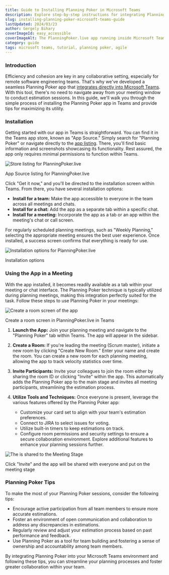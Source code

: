 ```yaml
---
title: Guide to Installing Planning Poker in Microsoft Teams
description: Explore step-by-step instructions for integrating Planning Poker into Microsoft Teams. Enhance your team's estimation process with this comprehensive installation guide.
slug: installing-planning-poker-microsoft-teams-guide
lastUpdated: 2024/03/23
author: Gergely Bihary
coverImageId: easy_accessible
coverImageAlt: The PlanningPoker.live app running inside Microsoft Teams
category: guide
tags: microsoft teams, tutorial, planning poker, agile
---
```


### Introduction
Efficiency and cohesion are key in any collaborative setting, especially for remote software engineering teams. That's why we've developed a seamless Planning Poker app that [integrates directly into Microsoft Teams](https://planningpoker.live/integrations/teams). With this tool, there's no need to navigate away from your meeting window to conduct estimation sessions. In this guide, we'll walk you through the simple process of installing the Planning Poker app in Teams and provide tips for maximizing its utility.

### Installation
Getting started with our app in Teams is straightforward. You can find it in the Teams app store, known as "App Source." Simply search for "Planning Poker" or navigate directly to the [app listing](https://appsource.microsoft.com/en-us/product/office/WA200005858?tab=Overview). There, you'll find basic information and screenshots showcasing its functionality. Rest assured, the app only requires minimal permissions to function within Teams.

<div class="image-container">
    <img alt="Store listing for PlanningPoker.live" src="https://res.cloudinary.com/dtvhnllmc/image/upload/c_scale,f_auto,w_1000,q_70/v1711188812/teams-store-listing.png">
    <p>App Source listing for PlanningPoker.live</p>
</div>

Click "Get it now," and you'll be directed to the installation screen within Teams. From there, you have several installation options:

- **Install for a team:** Make the app accessible to everyone in the team across all meetings and chats.
- **Install for a chat:** Add the app as a separate tab within a specific chat.
- **Install for a meeting:** Incorporate the app as a tab or an app within the meeting's chat or call screen.

For regularly scheduled planning meetings, such as "Weekly Planning," selecting the appropriate meeting ensures the best user experience. Once installed, a success screen confirms that everything is ready for use.

<div class="image-container">
    <img alt="Installation options for PlanningPoker.live" src="https://res.cloudinary.com/dtvhnllmc/image/upload/c_scale,f_auto,w_950/v1711188812/teams-install-options.png">
    <p>Installation options</p>
</div>

### Using the App in a Meeting
With the app installed, it becomes readily available as a tab within your meeting or chat interface. The Planning Poker technique is typically utilized during planning meetings, making this integration perfectly suited for the task. Follow these steps to use Planning Poker in your meetings:

<div class="image-container">
    <img alt="Create a room screen of the app" src="https://res.cloudinary.com/dtvhnllmc/image/upload/c_scale,f_auto,w_1000,q_70/v1711188812/teams-create-room-screen.png">
    <p>Create a room screen in PlanningPoker.live in Teams</p>
</div>

1. **Launch the App:** Join your planning meeting and navigate to the "Planning Poker" tab within Teams. The app will appear in the sidebar.
   
2. **Create a Room:** If you're leading the meeting (Scrum master), initiate a new room by clicking "Create New Room." Enter your name and create the room. You can create a new room for each planning meeting, allowing the app to track velocity statistics over time.
   
3. **Invite Participants:** Invite your colleagues to join the room either by sharing the room ID or clicking "Invite" within the app. This automatically adds the Planning Poker app to the main stage and invites all meeting participants, streamlining the estimation process.
   
4. **Utilize Tools and Techniques:** Once everyone is present, leverage the various features offered by the Planning Poker app:
   - Customize your card set to align with your team's estimation preferences.
   - Connect to JIRA to select issues for voting.
   - Utilize built-in timers to keep estimations on track.
   - Configure room permissions and security settings to ensure a secure collaboration environment.
   Explore additional features to enhance your planning sessions further.

<div class="image-container">
    <img alt="The is shared to the Meeting Stage" src="https://res.cloudinary.com/dtvhnllmc/image/upload/c_scale,f_auto,w_1000,q_70/v1711188812/teams-meeting-stage.png">
    <p>Click "Invite" and the app will be shared with everyone and put on the meeting stage</p>
</div>

### Planning Poker Tips
To make the most of your Planning Poker sessions, consider the following tips:
- Encourage active participation from all team members to ensure more accurate estimations.
- Foster an environment of open communication and collaboration to address any discrepancies in estimations.
- Regularly review and adjust your estimation process based on past performance and feedback.
- Use Planning Poker as a tool for team building and fostering a sense of ownership and accountability among team members.

By integrating Planning Poker into your Microsoft Teams environment and following these tips, you can streamline your planning processes and foster greater collaboration within your team.
